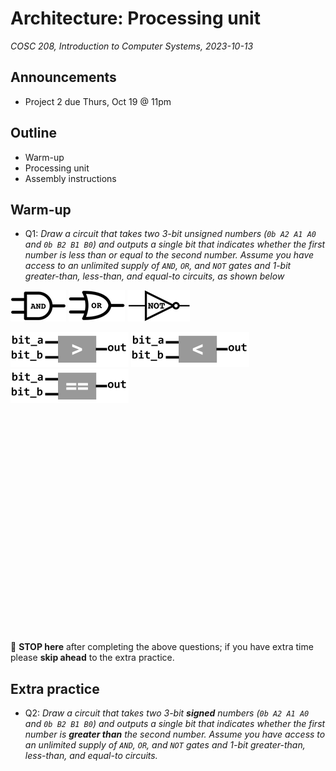 # Architecture: Processing unit
_COSC 208, Introduction to Computer Systems, 2023-10-13_

## Announcements
* Project 2 due Thurs, Oct 19 @ 11pm

## Outline
* Warm-up
* Processing unit
* Assembly instructions

## Warm-up

* Q1: _Draw a circuit that takes two 3-bit unsigned numbers (`0b A2 A1 A0` and `0b B2 B1 B0`) and outputs a single bit that indicates whether the first number is less than or equal to the second number. Assume you have access to an unlimited supply of `AND`, `OR`, and `NOT` gates and 1-bit greater-than, less-than, and equal-to circuits, as shown below_

![](images/and_xsmall.png) ![](images/or_xsmall.png) ![](images/not_xsmall.png)

![](images/circuits/greater-than-circuit_box.png) ![](images/circuits/less-than-circuit_box.png) ![](images/circuits/equals-circuit_box.png)

<p style="height:25em;"></p>

🛑 **STOP here** after completing the above questions; if you have extra time please **skip ahead** to the extra practice.

## Extra practice

* Q2: _Draw a circuit that takes two 3-bit **signed** numbers (`0b A2 A1 A0` and `0b B2 B1 B0`) and outputs a single bit that indicates whether the first number is **greater than** the second number. Assume you have access to an unlimited supply of `AND`, `OR`, and `NOT` gates and 1-bit greater-than, less-than, and equal-to circuits._
